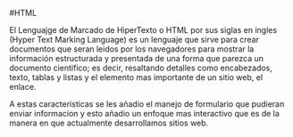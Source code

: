 #HTML

El Lenguajge de Marcado de HiperTexto o HTML por sus siglas en ingles (Hyper Text Marking Language) es un lenguaje que sirve para crear documentos que seran leidos por los navegadores para mostrar la información estructurada y presentada de una forma que parezca un documento cientifico; es decir, resaltando detalles como encabezados, texto, tablas y listas y el elemento mas importante de un sitio web, el enlace. 

A estas caracteristicas se les añadio el manejo de formulario que pudieran enviar informacion y esto añadio un enfoque mas interactivo que es de la manera en que actualmente desarrollamos sitios web.


